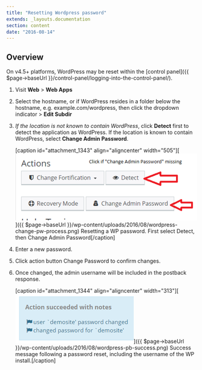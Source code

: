 ```yaml
---
title: "Resetting Wordpress password"
extends: _layouts.documentation
section: content
date: "2016-08-14"
---
```


## Overview

On v4.5+ platforms, WordPress may be reset within the [control panel]({{ $page->baseUrl }}/control-panel/logging-into-the-control-panel/).

1. Visit **Web** > **Web Apps**
2. Select the hostname, or if WordPress resides in a folder below the hostname, e.g. example.com/wordpress, then click the dropdown indicator > **Edit Subdir**
3. _If the location is not known to contain WordPress_, click **Detect** first to detect the application as WordPress. If the location is known to contain WordPress, select **Change Admin Password**.
    
    \[caption id="attachment\_1343" align="aligncenter" width="505"\][![Resetting a WP password. First select Detect, then Change Admin Password](images/wordpress-change-pw-process.png)]({{ $page->baseUrl }}/wp-content/uploads/2016/08/wordpress-change-pw-process.png) Resetting a WP password. First select Detect, then Change Admin Password\[/caption\]
4. Enter a new password.
5. Click action button Change Password to confirm changes.
6. Once changed, the admin username will be included in the postback response.
    
    \[caption id="attachment\_1344" align="aligncenter" width="313"\][![Success message following a password reset, including the username of the WP install.](images/wordpress-pb-success.png)]({{ $page->baseUrl }}/wp-content/uploads/2016/08/wordpress-pb-success.png) Success message following a password reset, including the username of the WP install.\[/caption\]

